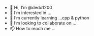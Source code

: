 - 👋 Hi, I’m @dedo1200
- 👀 I’m interested in ...
- 🌱 I’m currently learning ...cpp & python
- 💞️ I’m looking to collaborate on ...
- 📫 How to reach me ...

<!---
dedo1200/dedo1200 is a ✨ special ✨ repository because its `README.md` (this file) appears on your GitHub profile.
You can click the Preview link to take a look at your changes.
--->
